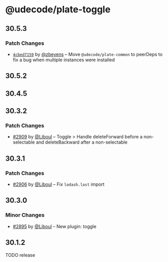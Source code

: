 # @udecode/plate-toggle

## 30.5.3

### Patch Changes

- [`4cbed7159`](https://github.com/udecode/plate/commit/4cbed7159d51f7427051686e45bcf2a8899aeede) by [@zbeyens](https://github.com/zbeyens) – Move `@udecode/plate-common` to peerDeps to fix a bug when multiple instances were installed

## 30.5.2

## 30.4.5

## 30.3.2

### Patch Changes

- [#2909](https://github.com/udecode/plate/pull/2909) by [@Liboul](https://github.com/Liboul) – Toggle > Handle deleteForward before a non-selectable and deleteBackward after a non-selectable

## 30.3.1

### Patch Changes

- [#2906](https://github.com/udecode/plate/pull/2906) by [@Liboul](https://github.com/Liboul) – Fix `lodash.last` import

## 30.3.0

### Minor Changes

- [#2895](https://github.com/udecode/plate/pull/2895) by [@Liboul](https://github.com/Liboul) – New plugin: toggle

## 30.1.2

TODO release
